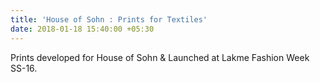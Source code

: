 ```yaml
---
title: 'House of Sohn : Prints for Textiles'
date: 2018-01-18 15:40:00 +05:30
---
```


Prints developed for House of Sohn & Launched at Lakme Fashion Week SS-16.